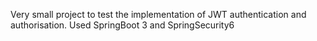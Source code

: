 Very small project to test the implementation of JWT authentication and authorisation. Used SpringBoot 3 and SpringSecurity6
